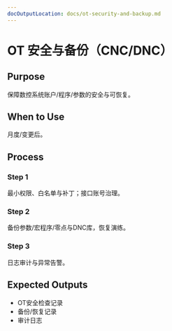 ```yaml
---
docOutputLocation: docs/ot-security-and-backup.md
---
```


# OT 安全与备份（CNC/DNC）

## Purpose

保障数控系统账户/程序/参数的安全与可恢复。

## When to Use

月度/变更后。

## Process

### Step 1

最小权限、白名单与补丁；接口账号治理。

### Step 2

备份参数/宏程序/零点与DNC库，恢复演练。

### Step 3

日志审计与异常告警。

## Expected Outputs

- OT安全检查记录
- 备份/恢复记录
- 审计日志
